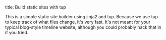 title: Build static sites with tup

This is a simple static site builder using jinja2 and tup. Because we use tup
to keep track of what files change, it's very fast. It's not meant for your
typical blog-style timeline website, although you could probably hack that in if
you tried.


